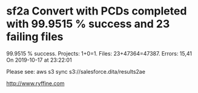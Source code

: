 # sf2a Convert with PCDs completed with 99.9515 % success and 23 failing files

99.9515 % success. Projects: 1+0=1.  Files: 23+47364=47387. Errors: 15,41  On 2019-10-17 at 23:22:01



Please see: aws s3 sync s3://salesforce.dita/results2ae

http://www.ryffine.com
